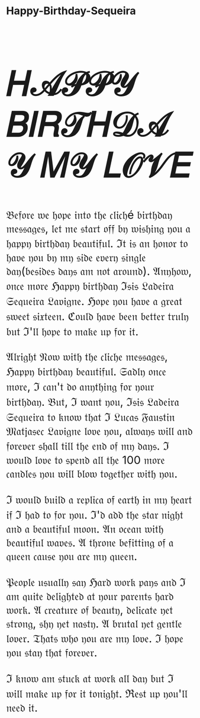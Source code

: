 # Happy-Birthday-Sequeira
<!DOCTYPE html>
<html>
<body>

<h1 style="font-size:90px;">𝐻𝒜𝒫𝒫𝒴 𝐵𝐼𝑅𝒯𝐻𝒟𝒜𝒴 𝑀𝒴 𝐿𝒪𝒱𝐸</h1>

<p style="font-size:30px;">𝔅𝔢𝔣𝔬𝔯𝔢 𝔴𝔢 𝔥𝔬𝔭𝔢 𝔦𝔫𝔱𝔬 𝔱𝔥𝔢 𝔠𝔩𝔦𝔠𝔥é 𝔟𝔦𝔯𝔱𝔥𝔡𝔞𝔶 𝔪𝔢𝔰𝔰𝔞𝔤𝔢𝔰, 𝔩𝔢𝔱 𝔪𝔢 𝔰𝔱𝔞𝔯𝔱 𝔬𝔣𝔣 𝔟𝔶 𝔴𝔦𝔰𝔥𝔦𝔫𝔤 𝔶𝔬𝔲 𝔞 𝔥𝔞𝔭𝔭𝔶 𝔟𝔦𝔯𝔱𝔥𝔡𝔞𝔶 𝔟𝔢𝔞𝔲𝔱𝔦𝔣𝔲𝔩. ℑ𝔱 𝔦𝔰 𝔞𝔫 𝔥𝔬𝔫𝔬𝔯 𝔱𝔬 𝔥𝔞𝔳𝔢 𝔶𝔬𝔲 𝔟𝔶 𝔪𝔶 𝔰𝔦𝔡𝔢 𝔢𝔳𝔢𝔯𝔶 𝔰𝔦𝔫𝔤𝔩𝔢 𝔡𝔞𝔶(𝔟𝔢𝔰𝔦𝔡𝔢𝔰 𝔡𝔞𝔶𝔰 𝔞𝔪 𝔫𝔬𝔱 𝔞𝔯𝔬𝔲𝔫𝔡). 𝔄𝔫𝔶𝔥𝔬𝔴, 𝔬𝔫𝔠𝔢 𝔪𝔬𝔯𝔢 ℌ𝔞𝔭𝔭𝔶 𝔟𝔦𝔯𝔱𝔥𝔡𝔞𝔶 ℑ𝔰𝔦𝔰 𝔏𝔞𝔡𝔢𝔦𝔯𝔞 𝔖𝔢𝔮𝔲𝔢𝔦𝔯𝔞 𝔏𝔞𝔳𝔦𝔤𝔫𝔢. ℌ𝔬𝔭𝔢 𝔶𝔬𝔲 𝔥𝔞𝔳𝔢 𝔞 𝔤𝔯𝔢𝔞𝔱 𝔰𝔴𝔢𝔢𝔱 𝔰𝔦𝔵𝔱𝔢𝔢𝔫. ℭ𝔬𝔲𝔩𝔡 𝔥𝔞𝔳𝔢 𝔟𝔢𝔢𝔫 𝔟𝔢𝔱𝔱𝔢𝔯 𝔱𝔯𝔲𝔩𝔶 𝔟𝔲𝔱 ℑ'𝔩𝔩 𝔥𝔬𝔭𝔢 𝔱𝔬 𝔪𝔞𝔨𝔢 𝔲𝔭 𝔣𝔬𝔯 𝔦𝔱.</p>
<p style="font-size:30px;">𝔄𝔩𝔯𝔦𝔤𝔥𝔱 𝔑𝔬𝔴 𝔴𝔦𝔱𝔥 𝔱𝔥𝔢 𝔠𝔩𝔦𝔠𝔥𝔢 𝔪𝔢𝔰𝔰𝔞𝔤𝔢𝔰, ℌ𝔞𝔭𝔭𝔶 𝔟𝔦𝔯𝔱𝔥𝔡𝔞𝔶 𝔟𝔢𝔞𝔲𝔱𝔦𝔣𝔲𝔩. 𝔖𝔞𝔡𝔩𝔶 𝔬𝔫𝔠𝔢 𝔪𝔬𝔯𝔢, ℑ 𝔠𝔞𝔫'𝔱 𝔡𝔬 𝔞𝔫𝔶𝔱𝔥𝔦𝔫𝔤 𝔣𝔬𝔯 𝔶𝔬𝔲𝔯 𝔟𝔦𝔯𝔱𝔥𝔡𝔞𝔶. 𝔅𝔲𝔱, ℑ 𝔴𝔞𝔫𝔱 𝔶𝔬𝔲, ℑ𝔰𝔦𝔰 𝔏𝔞𝔡𝔢𝔦𝔯𝔞 𝔖𝔢𝔮𝔲𝔢𝔦𝔯𝔞 𝔱𝔬 𝔨𝔫𝔬𝔴 𝔱𝔥𝔞𝔱 ℑ 𝔏𝔲𝔠𝔞𝔰 𝔉𝔞𝔲𝔰𝔱𝔦𝔫 𝔐𝔞𝔱𝔧𝔞𝔰𝔢𝔠 𝔏𝔞𝔳𝔦𝔤𝔫𝔢 𝔩𝔬𝔳𝔢 𝔶𝔬𝔲, 𝔞𝔩𝔴𝔞𝔶𝔰 𝔴𝔦𝔩𝔩 𝔞𝔫𝔡 𝔣𝔬𝔯𝔢𝔳𝔢𝔯 𝔰𝔥𝔞𝔩𝔩 𝔱𝔦𝔩𝔩 𝔱𝔥𝔢 𝔢𝔫𝔡 𝔬𝔣 𝔪𝔶 𝔡𝔞𝔶𝔰. ℑ 𝔴𝔬𝔲𝔩𝔡 𝔩𝔬𝔳𝔢 𝔱𝔬 𝔰𝔭𝔢𝔫𝔡 𝔞𝔩𝔩 𝔱𝔥𝔢 100 𝔪𝔬𝔯𝔢 𝔠𝔞𝔫𝔡𝔩𝔢𝔰 𝔶𝔬𝔲 𝔴𝔦𝔩𝔩 𝔟𝔩𝔬𝔴 𝔱𝔬𝔤𝔢𝔱𝔥𝔢𝔯 𝔴𝔦𝔱𝔥 𝔶𝔬𝔲.</p>

<p style="font-size:30px;">ℑ 𝔴𝔬𝔲𝔩𝔡 𝔟𝔲𝔦𝔩𝔡 𝔞 𝔯𝔢𝔭𝔩𝔦𝔠𝔞 𝔬𝔣 𝔢𝔞𝔯𝔱𝔥 𝔦𝔫 𝔪𝔶 𝔥𝔢𝔞𝔯𝔱 𝔦𝔣 ℑ 𝔥𝔞𝔡 𝔱𝔬 𝔣𝔬𝔯 𝔶𝔬𝔲. ℑ'𝔡 𝔞𝔡𝔡 𝔱𝔥𝔢 𝔰𝔱𝔞𝔯 𝔫𝔦𝔤𝔥𝔱 𝔞𝔫𝔡 𝔞 𝔟𝔢𝔞𝔲𝔱𝔦𝔣𝔲𝔩 𝔪𝔬𝔬𝔫. 𝔄𝔫 𝔬𝔠𝔢𝔞𝔫 𝔴𝔦𝔱𝔥 𝔟𝔢𝔞𝔲𝔱𝔦𝔣𝔲𝔩 𝔴𝔞𝔳𝔢𝔰. 𝔄 𝔱𝔥𝔯𝔬𝔫𝔢 𝔟𝔢𝔣𝔦𝔱𝔱𝔦𝔫𝔤 𝔬𝔣 𝔞 𝔮𝔲𝔢𝔢𝔫 𝔠𝔞𝔲𝔰𝔢 𝔶𝔬𝔲 𝔞𝔯𝔢 𝔪𝔶 𝔮𝔲𝔢𝔢𝔫.</p>

<p style="font-size:30px;">𝔓𝔢𝔬𝔭𝔩𝔢 𝔲𝔰𝔲𝔞𝔩𝔩𝔶 𝔰𝔞𝔶 ℌ𝔞𝔯𝔡 𝔴𝔬𝔯𝔨 𝔭𝔞𝔶𝔰 𝔞𝔫𝔡 ℑ 𝔞𝔪 𝔮𝔲𝔦𝔱𝔢 𝔡𝔢𝔩𝔦𝔤𝔥𝔱𝔢𝔡 𝔞𝔱 𝔶𝔬𝔲𝔯 𝔭𝔞𝔯𝔢𝔫𝔱𝔰 𝔥𝔞𝔯𝔡 𝔴𝔬𝔯𝔨. 𝔄 𝔠𝔯𝔢𝔞𝔱𝔲𝔯𝔢 𝔬𝔣 𝔟𝔢𝔞𝔲𝔱𝔶, 𝔡𝔢𝔩𝔦𝔠𝔞𝔱𝔢 𝔶𝔢𝔱 𝔰𝔱𝔯𝔬𝔫𝔤, 𝔰𝔥𝔶 𝔶𝔢𝔱 𝔫𝔞𝔰𝔱𝔶. 𝔄 𝔟𝔯𝔲𝔱𝔞𝔩 𝔶𝔢𝔱 𝔤𝔢𝔫𝔱𝔩𝔢 𝔩𝔬𝔳𝔢𝔯. 𝔗𝔥𝔞𝔱𝔰 𝔴𝔥𝔬 𝔶𝔬𝔲 𝔞𝔯𝔢 𝔪𝔶 𝔩𝔬𝔳𝔢. ℑ 𝔥𝔬𝔭𝔢 𝔶𝔬𝔲 𝔰𝔱𝔞𝔶 𝔱𝔥𝔞𝔱 𝔣𝔬𝔯𝔢𝔳𝔢𝔯.</p>

<p style="font-size:30px;">ℑ 𝔨𝔫𝔬𝔴 𝔞𝔪 𝔰𝔱𝔲𝔠𝔨 𝔞𝔱 𝔴𝔬𝔯𝔨 𝔞𝔩𝔩 𝔡𝔞𝔶 𝔟𝔲𝔱 ℑ 𝔴𝔦𝔩𝔩 𝔪𝔞𝔨𝔢 𝔲𝔭 𝔣𝔬𝔯 𝔦𝔱 𝔱𝔬𝔫𝔦𝔤𝔥𝔱. ℜ𝔢𝔰𝔱 𝔲𝔭 𝔶𝔬𝔲'𝔩𝔩 𝔫𝔢𝔢𝔡 𝔦𝔱.</p>


</body>
</html>
